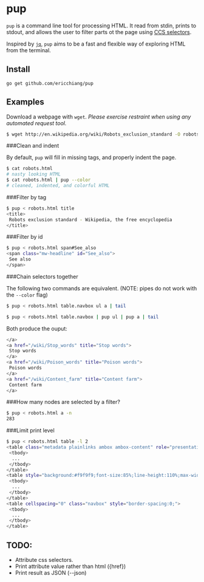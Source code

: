 # pup

`pup` is a command line tool for processing HTML. It read from stdin,
prints to stdout, and allows the user to filter parts ot the page using
[CCS selectors](http://www.w3schools.com/cssref/css_selectors.asp).

Inspired by [`jq`](http://stedolan.github.io/jq/), `pup` aims to be a
fast and flexible way of exploring HTML from the terminal.

## Install

	go get github.com/ericchiang/pup

## Examples

Download a webpage with `wget`. _Please exercise restraint when using any 
automated request tool._ 

```bash
$ wget http://en.wikipedia.org/wiki/Robots_exclusion_standard -O robots.html
```

###Clean and indent

By default, `pup` will fill in missing tags, and properly indent the page.

```bash
$ cat robots.html
# nasty looking HTML
$ cat robots.html | pup --color
# cleaned, indented, and colorful HTML
```

###Filter by tag
```bash
$ pup < robots.html title
<title>
 Robots exclusion standard - Wikipedia, the free encyclopedia
</title>
```

###Filter by id
```bash
$ pup < robots.html span#See_also
<span class="mw-headline" id="See_also">
 See also
</span>
```

###Chain selectors together

The following two commands are equivalent. (NOTE: pipes do not work with the
`--color` flag)

```bash
$ pup < robots.html table.navbox ul a | tail
```

```bash
$ pup < robots.html table.navbox | pup ul | pup a | tail
```

Both produce the ouput:

```bash
</a>
<a href="/wiki/Stop_words" title="Stop words">
 Stop words
</a>
<a href="/wiki/Poison_words" title="Poison words">
 Poison words
</a>
<a href="/wiki/Content_farm" title="Content farm">
 Content farm
</a>
```

###How many nodes are selected by a filter?

```bash
$ pup < robots.html a -n
283
```

###Limit print level

```bash
$ pup < robots.html table -l 2
<table class="metadata plainlinks ambox ambox-content" role="presentation">
 <tbody>
  ...
 </tbody>
</table>
<table style="background:#f9f9f9;font-size:85%;line-height:110%;max-width:175px;">
 <tbody>
  ...
 </tbody>
</table>
<table cellspacing="0" class="navbox" style="border-spacing:0;">
 <tbody>
  ...
 </tbody>
</table>
```

## TODO:

* Attribute css selectors.
* Print attribute value rather than html ({href}) 
* Print result as JSON (--json)
